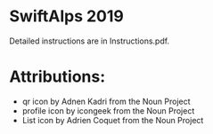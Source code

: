 # SwiftAlps 2019

Detailed instructions are in Instructions.pdf.

# Attributions:

* qr icon by Adnen Kadri from the Noun Project
* profile icon by icongeek from the Noun Project
* List icon by Adrien Coquet from the Noun Project
